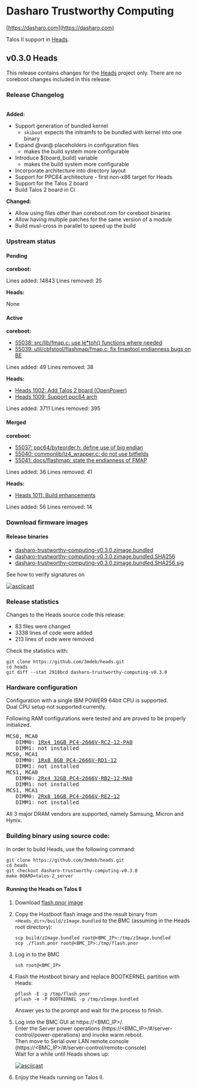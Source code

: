 # Dasharo Trustworthy Computing

[https://dasharo.com](https://dasharo.com)

Talos II support in [Heads](https://github.com/osresearch/heads).

## v0.3.0 Heads

This release contains changes for the
[Heads](https://github.com/osresearch/heads) project only.
There are no coreboot changes included in this release.

### Release Changelog
\
**Added:**
* Support generation of bundled kernel
  - `skiboot` expects the initramfs to be bundled with kernel into one binary
* Expand @var@ placeholders in configuration files
  - makes the build system more configurable
* Introduce $(board_build) variable
  - makes the build system more configurable
* Incorporate architecture into directory layout
* Support for PPC64 architecture - first non-x86 target for Heads
* Support for the Talos 2 board
* Build Talos 2 board in CI

**Changed:**
* Allow using files other than coreboot.rom for coreboot binaries
* Allow having multiple patches for the same version of a module
* Build musl-cross in parallel to speed up the build

### Upstream status

#### Pending

**coreboot:**

Lines added: 14843
Lines removed: 25

**Heads:**

None

#### Active

**coreboot:**

* [55038: src/lib/fmap.c: use le*toh() functions where needed](https://review.coreboot.org/c/coreboot/+/55038)
* [55039: util/cbfstool/flashmap/fmap.c: fix fmaptool endianness bugs on BE](https://review.coreboot.org/c/coreboot/+/55039)

Lines added: 49
Lines removed: 38

**Heads:**

* [Heads 1002: Add Talos 2 board (OpenPower)](https://github.com/osresearch/heads/pull/1002)
* [Heads 1009: Support ppc64 arch](https://github.com/osresearch/heads/pull/1009)

Lines added: 3711
Lines removed: 395

#### Merged

**coreboot:**

* [55037: ppc64/byteorder.h: define use of big endian](https://review.coreboot.org/c/coreboot/+/55037)
* [55040: commonlib/lz4_wrapper.c: do not use bitfields](https://review.coreboot.org/c/coreboot/+/55040)
* [55041: docs/flashmap: state the endianness of FMAP](https://review.coreboot.org/c/coreboot/+/55041/3)

Lines added: 36
Lines removed: 41

**Heads:**

* [Heads 1011: Build enhancements](https://github.com/osresearch/heads/pull/1011)

Lines added: 56
Lines removed: 14

### Download firmware images

#### Release binaries

* [dasharo-trustworthy-computing-v0.3.0.zimage.bundled](https://cloud.3mdeb.com/index.php/s/W98EEAgbkGHikcE)
* [dasharo-trustworthy-computing-v0.3.0.zimage.bundled.SHA256](https://cloud.3mdeb.com/index.php/s/99JZkJ4jARRFXZp)
* [dasharo-trustworthy-computing-v0.3.0.zimage.bundled.SHA256.sig](https://cloud.3mdeb.com/index.php/s/dENfFfq8stQogoJ)

See how to verify signatures on

[![asciicast](https://asciinema.org/a/XTwZHG3RMWe0Mm2VrV7VPloYB.svg)](https://asciinema.org/a/XTwZHG3RMWe0Mm2VrV7VPloYB)

### Release statistics

Changes to the Heads source code this release:
- 83 files were changed
- 3338 lines of code were added
- 213 lines of code were removed

Check the statistics with:

```
git clone https://github.com/3mdeb/heads.git
cd heads
git diff --stat 2918bcd dasharo-trustworthy-computing-v0.3.0
```

### Hardware configuration

Configuration with a single IBM POWER9 64bit CPU is supported.\
Dual CPU setup not supported currently.

Following RAM configurations were tested and are proved to be properly initialized.
<pre>
MCS0, MCA0
   DIMM0: <a href=https://www.samsung.com/semiconductor/dram/module/M393A2K40CB2-CTD>1Rx4 16GB PC4-2666V-RC2-12-PA0</a>
   DIMM1: not installed
MCS0, MCA1
   DIMM0: <a href=https://www.crucial.com/memory/server-ddr4/mta9asf1g72pz-2g6j1>1Rx8 8GB PC4-2666V-RD1-12</a>
   DIMM1: not installed
MCS1, MCA0
   DIMM0: <a href=https://www.samsung.com/semiconductor/dram/module/M393A4K40CB2-CTD>2Rx4 32GB PC4-2666V-RB2-12-MA0</a>
   DIMM1: not installed
MCS1, MCA1
   DIMM0: <a href=https://mis-prod-koce-homepage-cdn-01-blob-ep.azureedge.net/web/static_file/12701730956286135.pdf>2Rx8 16GB PC4-2666V-RE2-12</a>
   DIMM1: not installed
</pre>

All 3 major DRAM vendors are supported, namely Samsung, Micron and Hynix.

### Building binary using source code:

In order to build Heads, use the following command:

```
git clone https://github.com/3mdeb/heads.git
cd heads
git checkout dasharo-trustworthy-computing-v0.3.0
make BOARD=talos-2_server
```

#### Running the Heads on Talos II

1.
   Download [flash.pnor image](https://cloud.3mdeb.com/index.php/s/canxPx5d4X8c2wk)

2.
   Copy the Hostboot flash image
   and the result binary from `<Heads_dir>/build/zImage.bundled`
   to the BMC
   (assuming in the Heads root directory):

   ```
   scp build/zImage.bundled root@<BMC_IP>:/tmp/zImage.bundled
   scp ./flash.pnor root@<BMC_IP>:/tmp/flash.pnor
   ```

3.
   Log in to the BMC

   ```
   ssh root@<BMC_IP>
   ```

4.
   Flash the Hostboot binary and replace BOOTKERNEL partition with Heads:

   ```
   pflash -E -p /tmp/flash.pnor
   pflash -e -P BOOTKERNEL -p /tmp/zImage.bundled
   ```

   Answer yes to the prompt and wait for the process to finish.

5.
   Log into the BMC GUI at https://<BMC_IP>/.\
   Enter the Server power operations (https://<BMC_IP>/#/server-control/power-operations) and invoke warm reboot.\
   Then move to Serial over LAN remote console (https://<BMC_IP>/#/server-control/remote-console)\
   Wait for a while until Heads shows up:

   [![asciicast](https://asciinema.org/a/VYszHn2aslY4GdAVBvsgbWb3d.svg)](https://asciinema.org/a/VYszHn2aslY4GdAVBvsgbWb3d)

6.
   Enjoy the Heads running on Talos II.
